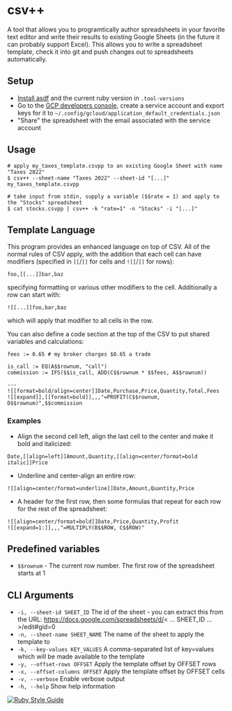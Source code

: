 # csv++

A tool that allows you to programtically author spreadsheets in your favorite text editor and write their results to existing Google Sheets (in the future it can probably support Excel).  This allows you to write a spreadsheet template, check it into git and push changes out to spreadsheets automatically.

## Setup

* [Install asdf](https://asdf-vm.com/guide/getting-started.html) and the current ruby version in `.tool-versions`
* Go to the [GCP developers console](https://console.cloud.google.com/projectselector2/apis/credentials?pli=1&supportedpurview=project), create a service account and export keys for it to `~/.config/gcloud/application_default_credentials.json`
* "Share" the spreadsheet with the email associated with the service account

## Usage

```
# apply my_taxes_template.csvpp to an existing Google Sheet with name "Taxes 2022"
$ csv++ --sheet-name "Taxes 2022" --sheet-id "[...]" my_taxes_template.csvpp

# take input from stdin, supply a variable ($$rate = 1) and apply to the "Stocks" spreadsheet
$ cat stocks.csvpp | csv++ -k "rate=1" -n "Stocks" -i "[...]"
```

## Template Language

This program provides an enhanced language on top of CSV.  All of the normal rules of CSV apply, with the addition that each cell can have modifiers (specified in `[[`/`]]` for cells and `![[`/`]]` for rows):

```
foo,[[...]]bar,baz
```

specifying formatting or various other modifiers to the cell.  Additionally a row can start with:

```
![[...]]foo,bar,baz
```

which will apply that modifier to all cells in the row.

You can also define a code section at the top of the CSV to put shared variables and calculations:

```
fees := 0.65 # my broker charges $0.65 a trade

is_call := EQ(A$$rownum, "call")
commission := IFS($$is_call, ADD(C$$rownum * $$fees, A$$rownum))

---
![[format=bold/align=center]]Date,Purchase,Price,Quantity,Total,Fees
![[expand]],[[format=bold]],,,"=PROFIT(C$$rownum, D$$rownum)",$$commission
```

### Examples

* Align the second cell left, align the last cell to the center and make it bold and italicized:

```
Date,[[align=left]]Amount,Quantity,[[align=center/format=bold italic]]Price
```

* Underline and center-align an entire row:

```
![[align=center/format=underline]]Date,Amount,Quantity,Price
```

* A header for the first row, then some formulas that repeat for each row for the rest of the spreadsheet:

```
![[align=center/format=bold]]Date,Price,Quantity,Profit
![[expand=1:]],,,"=MULTIPLY(B$$ROW, C$$ROW)"
```

## Predefined variables

* `$$rownum` - The current row number.  The first row of the spreadsheet starts at 1

## CLI Arguments

* `-i, --sheet-id SHEET_ID` The id of the sheet - you can extract this from the URL: https://docs.google.com/spreadsheets/d/< ... SHEET_ID ... >/edit#gid=0
* `-n, --sheet-name SHEET_NAME` The name of the sheet to apply the template to
* `-k, --key-values KEY_VALUES` A comma-separated list of key=values which will be made available to the template
* `-y, --offset-rows OFFSET` Apply the template offset by OFFSET rows
* `-x, --offset-columns OFFSET` Apply the template offset by OFFSET cells
* `-v, --verbose` Enable verbose output
* `-h, --help` Show help information

[![Ruby Style Guide](https://img.shields.io/badge/code_style-community-brightgreen.svg)](https://rubystyle.guide)
